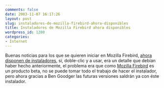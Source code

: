 ```yaml
---
comments: false
date: 2003-11-07 16:17:26
layout: post
slug: instaladores-de-mozilla-firebird-ahora-disponibles
title: Instaladores de Mozilla Firebird ahora disponibles
wordpress_id: 1280
categories:
- Internet
---
```


Buenas noticias para los que se quieren iniciar en Mozilla Firebird, [ahora disponen de instaladores](http://www.mozillazine.org/talkback.html?article=3932), si, doble-clic y a usar, era un detalle que debían haber hecho anteriormente, el problema era que como [Mozilla Firebird](http://www.mozilla.org/products/firebird/) es un producto beta, no se puede tomar todo el trabajo de hacer el instalador, pero ahora gracias a Ben Goodger las futuras versiones saldrán ya con éste instalador.




 
